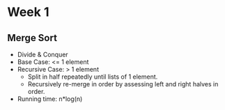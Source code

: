 # Week 1

## Merge Sort
- Divide & Conquer
- Base Case: <= 1 element
- Recursive Case: > 1 element
    - Split in half repeatedly until lists of 1 element.
    - Recursively re-merge in order by assessing left and right halves in order.
- Running time: n*log(n)
